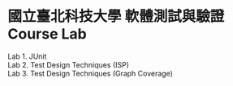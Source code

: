 # 國立臺北科技大學 軟體測試與驗證 Course Lab
Lab 1. JUnit<br>
Lab 2. Test Design Techniques (ISP)<br>
Lab 3. Test Design Techniques (Graph Coverage)
